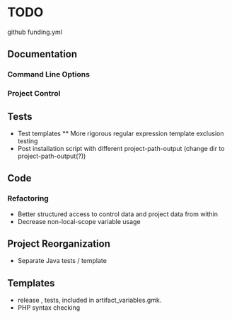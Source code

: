 # TODO

github funding.yml

## Documentation

### Command Line Options

### Project Control


## Tests

* Test templates
** More rigorous regular expression template exclusion testing
* Post installation script with different project-path-output (change dir to project-path-output(?))

## Code

### Refactoring

* Better structured access to control data and project data from within
* Decrease non-local-scope variable usage 

## Project Reorganization

* Separate Java tests / template

## Templates

* release , tests, included in artifact_variables.gmk.
* PHP syntax checking

